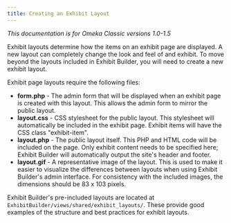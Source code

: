```yaml
---
title: Creating an Exhibit Layout
---
```

*This documentation is for Omeka Classic versions 1.0-1.5*

Exhibit layouts determine how the items on an exhibit page are displayed. A new layout can completely change the look and feel of and exhibit. To move beyond the layouts included in Exhibit Builder, you will need to create a new exhibit layout.

Exhibit page layouts require the following files:

-   **form.php** - The admin form that will be displayed when an exhibit page is created with this layout. This allows the admin form to mirror the public layout.
-   **layout.css** - CSS stylesheet for the public layout. This stylesheet will automatically be included in the exhibit page. Exhibit items will have the CSS class "exhibit-item".
-   **layout.php** - The public layout itself. This PHP and HTML code will be included on the page. Only exhibit content needs to be specified here; Exhibit Builder will automatically output the site's header and footer.
-   **layout.gif** - A representative image of the layout. This is used to make it easier to visualize the differences between layouts when using Exhibit Builder's admin interface. For consistency with the included images, the dimensions should be 83 x 103 pixels.

Exhibit Builder's pre-included layouts are located at `ExhibitBuilder/views/shared/exhibit_layouts/`. These provide good examples of the structure and best practices for exhibit layouts.